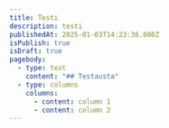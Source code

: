 ```yaml
---
title: Testi
description: testi
publishedAt: 2025-01-03T14:23:36.800Z
isPublish: true
isDraft: true
pagebody:
  - type: text
    content: "## T﻿estausta"
  - type: columns
    columns:
      - content: c﻿olumn 1
      - content: c﻿olumn 2
---
```

